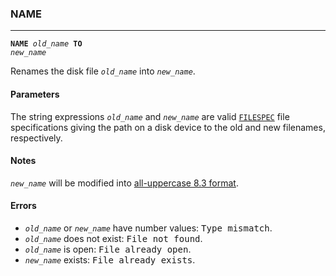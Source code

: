 ### NAME
***
<code><b>NAME</b> <var>old_name</var> <b>TO</b> <var>new_name</var></code>

Renames the disk file <code><var>old_name</var></code> into <code><var>new_name</var></code>.

#### Parameters
The string expressions <code><var>old_name</var></code> and <code><var>new_name</var></code> are valid [`FILESPEC`](filespec) file specifications giving the path on a disk device to the old and new filenames, respectively.

#### Notes
<code><var>new_name</var></code> will be modified into [all-uppercase 8.3 format](eightpointthree).

#### Errors
* <code><var>old_name</var></code> or <code><var>new_name</var></code> have number values: <samp>Type mismatch</samp>.
* <code><var>old_name</var></code> does not exist: <samp>File not found</samp>.
* <code><var>old_name</var></code> is open: <samp>File already open</samp>.
* <code><var>new_name</var></code> exists: <samp>File already exists</samp>.
